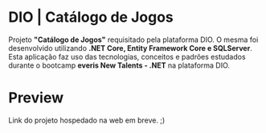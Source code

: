 # DIO | Catálogo de Jogos
 
Projeto **"Catálogo de Jogos"** requisitado pela plataforma DIO. O mesma foi desenvolvido utilizando **.NET Core, Entity Framework Core e SQLServer**. Esta aplicação faz uso das tecnologias, conceitos e padrões estudados durante o bootcamp **everis New Talents - .NET** na plataforma DIO.

# Preview
Link do projeto hospedado na web em breve. ;)
#
